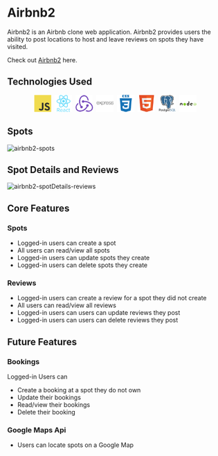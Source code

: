 # Airbnb2

Airbnb2 is an Airbnb clone web application. Airbnb2 provides users the ability to post locations to host and leave reviews on spots they have visited.

Check out [Airbnb2](https://carebnb-e1wd.onrender.com) here.

## Technologies Used

<div align='center'>
  <img src="https://github.com/devicons/devicon/blob/master/icons/javascript/javascript-original.svg" title="JavaScript" alt="JavaScript" width="40" height="40"/>&nbsp;
  <img src="https://github.com/devicons/devicon/blob/master/icons/react/react-original-wordmark.svg" title="React" alt="React" width="40" height="40"/>&nbsp;
  <img src="https://github.com/devicons/devicon/blob/master/icons/redux/redux-original.svg" title="Redux" alt="Redux " width="40" height="40"/>&nbsp;
  <img src="https://github.com/devicons/devicon/blob/master/icons/express/express-original-wordmark.svg" title="Express" alt="Express " width="40" height="40"/>&nbsp;
  <img src="https://github.com/devicons/devicon/blob/master/icons/css3/css3-plain-wordmark.svg"  title="CSS3" alt="CSS" width="40" height="40"/>&nbsp;
  <img src="https://github.com/devicons/devicon/blob/master/icons/html5/html5-original.svg" title="HTML5" alt="HTML" width="40" height="40"/>&nbsp;
  <img src="https://github.com/devicons/devicon/blob/master/icons/postgresql/postgresql-original-wordmark.svg" title="PostgreSQL"  alt="PostgreSQL" width="40" height="40"/>&nbsp;
  <img src="https://github.com/devicons/devicon/blob/master/icons/nodejs/nodejs-original-wordmark.svg" title="NodeJS" alt="NodeJS" width="40" height="40"/>&nbsp;
</div>

## Spots

![airbnb2-spots](https://github.com/YutaroHirayama/airbnb2/assets/101540997/3ecdd0b5-48f3-4e00-917e-bdf50972d811)

## Spot Details and Reviews

![airbnb2-spotDetails-reviews](https://github.com/YutaroHirayama/airbnb2/assets/101540997/536d675d-e7d4-45db-9b22-e8fafdbe9d7e)


## Core Features

### Spots

* Logged-in users can create a spot
* All users can read/view all spots
* Logged-in users can update spots they create
* Logged-in users can delete spots they create

### Reviews
* Logged-in users can create a review for a spot they did not create
* All users can read/view all reviews
* Logged-in users can users can update reviews they post
* Logged-in users can users can delete reviews they post

## Future Features

### Bookings
Logged-in Users can
* Create a booking at a spot they do not own
* Update their bookings
* Read/view their bookings
* Delete their booking

### Google Maps Api
* Users can locate spots on a Google Map

